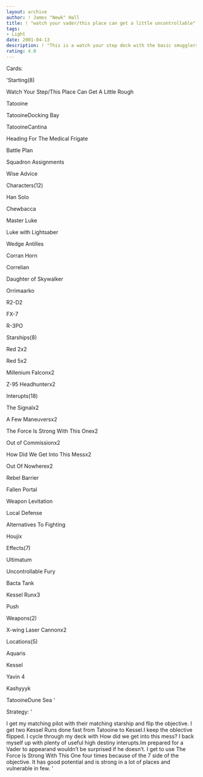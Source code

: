 ```yaml
---
layout: archive
author: ! James "Newk" Hall
title: ! "watch your vader/this place can get a little uncontrollable"
tags:
- Light
date: 2001-04-13
description: ! "This is a watch your step deck with the basic smugglers and luke.I spread out and drain and get the bonuses from the objective. I play Kessel run to retrieve and how did we get into this mess to cycle."
rating: 4.0
---
```

Cards: 

'Starting(8)

Watch Your Step/This Place Can Get A Little Rough

Tatooine

TatooineDocking Bay

TatooineCantina

Heading For The Medical Frigate

Battle Plan

Squadron Assignments

Wise Advice


Characters(12)

Han Solo

Chewbacca 

Master Luke

Luke with Lightsaber

Wedge Antilles

Corran Horn

Correlian

Daughter of Skywalker

Orrimaarko

R2-D2

FX-7

R-3PO


Starships(8)

Red 2x2

Red 5x2

Millenium Falconx2

Z-95 Headhunterx2


Interupts(18)

The Signalx2

A Few Maneuversx2

The Force Is Strong With This Onex2

Out of Commissionx2

How Did We Get Into This Messx2

Out Of Nowherex2

Rebel Barrier

Fallen Portal

Weapon Levitation

Local Defense

Alternatives To Fighting

Houjix


Effects(7)

Ultimatum

Uncontrollable Fury

Bacta Tank

Kessel Runx3

Push


Weapons(2)

X-wing Laser Cannonx2


Locations(5)

Aquaris

Kessel

Yavin 4

Kashyyyk

TatooineDune Sea '

Strategy: '

I get my matching pilot with their matching starship and flip the objective. I get two Kessel Runs done fast from Tatooine to Kessel.I keep the oblective flipped. I cycle through my deck with How did we get into this mess? I back myself up with plenty of useful high destiny interupts.Im prepared for a Vader to appearand wouldn’t be surprised if he doesn’t. I get to use The Force Is Strong With This One four times because of the 7 side of the objective. It has good potential and is strong in a lot of places and vulnerable in few. '